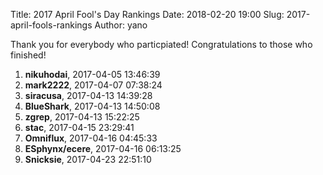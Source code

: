 Title: 2017 April Fool\'s Day Rankings
Date: 2018-02-20 19:00
Slug: 2017-april-fools-rankings
Author: yano

Thank you for everybody who particpiated! Congratulations to those who finished!

1. **nikuhodai**, 2017-04-05 13:46:39
1. **mark2222**, 2017-04-07 07:38:24
1. **siracusa**, 2017-04-13 14:39:28
1. **BlueShark**, 2017-04-13 14:50:08
1. **zgrep**, 2017-04-13 15:22:25
1. **stac**, 2017-04-15 23:29:41
1. **Omniflux**, 2017-04-16 04:45:33
1. **ESphynx/ecere**, 2017-04-16 06:13:25
1. **Snicksie**, 2017-04-23 22:51:10
